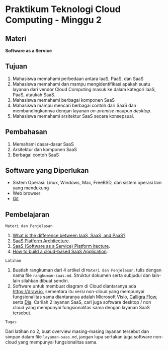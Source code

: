 # Praktikum Teknologi Cloud Computing - Minggu 2

## Materi

**Software as a Service**

## Tujuan

1. Mahasiswa memahami perbedaan antara IaaS, PaaS, dan SaaS
2. Mahasiswa memahami dan mampu mengidentifikasi apakah suatu layanan dari vendor Cloud Computing masuk ke dalam kategori IaaS, PaaS, ataukah SaaS.
3. Mahasiswa memahami berbagai komponen SaaS
4. Mahasiswa mampu mencari berbagai contoh dari SaaS dan membandingkannya dengan layanan *on-premise* maupun *desktop*.
5. Mahasiswa memahami arsitektur SaaS secara konsepsual.

## Pembahasan

1. Memahami dasar-dasar SaaS
2. Arsitektur dan komponen SaaS
3. Berbagai contoh SaaS

## Software yang Diperlukan

* Sistem Operasi: Linux, Windows, Mac, FreeBSD, dan sistem operasi lain yang mendukung 
* Web browser
* [Git](https://git-scm.com)

## Pembelajaran

```
Materi dan Penjelasan
```

1. [What is the difference between IaaS, SaaS, and PaaS?](https://www.quora.com/What-is-the-difference-between-IaaS-SaaS-and-Paas). 
2. [SaaS Platform Architecture](https://hackernoon.com/saas-software-as-a-service-platform-architecture-757a432270f5).
3. [SaaS (Software as a Service) Platform  itecture](https://www.devteam.space/blog/saas-software-as-a-service-platform-architecture/).
4. [How to build a cloud-based SaaS Application](https://usersnap.com/blog/cloud-based-saas-architecture-fundamentals/).


```
Latihan
```

1. Buatlah rangkuman dari 4 artikel di `Materi dan Penjelasan`, tulis dengan nama file `rangkuman-saas.md`. Struktur dokumen serta subjudul dan lain-lain silahkan dibuat sendiri.
2. Software untuk membuat diagram di Cloud diantaranya ada https://draw.io, sementara itu versi non-cloud yang mempunyai fungsionalitas sama diantaranya adalah Microsoft Visio, [Calligra Flow](https://www.calligra.org/flow/), serta [Dia](http://dia-installer.de/). Carilah 2 layanan SaaS, cari juga software desktop / non cloud yang mempunyai fungsionalitas sama dengan layanan SaaS tersebut.

```
Tugas
```

Dari latihan no 2, buat overview masing-masing layanan tersebut dan simpan dalam file `layanan-saas.md`, jangan lupa sertakan juga software non-cloud yang mempunyai fungsionalitas sama.

